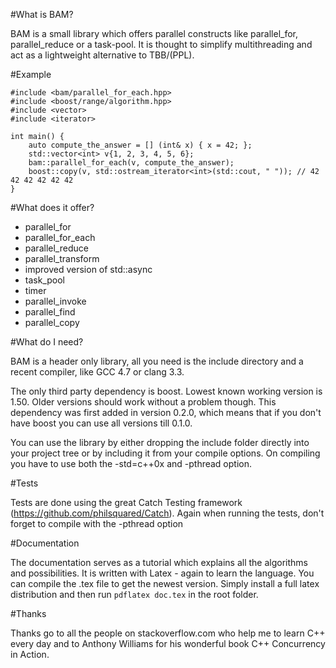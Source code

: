 #What is BAM?

BAM is a small library which offers parallel constructs like parallel_for, parallel_reduce or a task-pool.
It is thought to simplify multithreading and act as a lightweight alternative to TBB/(PPL).

#Example

    #include <bam/parallel_for_each.hpp>
    #include <boost/range/algorithm.hpp>
    #include <vector>
    #include <iterator>

    int main() {
        auto compute_the_answer = [] (int& x) { x = 42; };
        std::vector<int> v{1, 2, 3, 4, 5, 6};
        bam::parallel_for_each(v, compute_the_answer);
        boost::copy(v, std::ostream_iterator<int>(std::cout, " ")); // 42 42 42 42 42 42
    }

#What does it offer?

 - parallel_for
 - parallel_for_each
 - parallel_reduce
 - parallel_transform
 - improved version of std::async
 - task_pool
 - timer
 - parallel_invoke
 - parallel_find
 - parallel_copy

#What do I need?

BAM is a header only library, all you need is the include directory and a recent compiler, like GCC 4.7 or clang 3.3.

The only third party dependency is boost. Lowest known working version is 1.50. Older versions should work without a problem though.
This dependency was first added in version 0.2.0, which means that if you don't have boost you can use all versions till 0.1.0.

You can use the library by either dropping the include folder directly into your project tree or by including it from your compile options.
On compiling you have to use both the -std=c++0x and -pthread option.

#Tests

Tests are done using the great Catch Testing framework (https://github.com/philsquared/Catch). Again when running the tests, don't forget to compile with the -pthread option

#Documentation

The documentation serves as a tutorial which explains all the algorithms and possibilities. It is written with Latex - again to learn the language. You can compile the .tex file to get the newest version. Simply install a full latex distribution and then run `pdflatex doc.tex` in the root folder.

#Thanks

Thanks go to all the people on stackoverflow.com who help me to learn C++ every day and to Anthony Williams for his wonderful book C++ Concurrency in Action.
